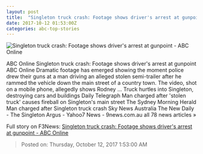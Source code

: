 ```yaml
---
layout: post
title:  "Singleton truck crash: Footage shows driver's arrest at gunpoint - ABC Online"
date: 2017-10-12 01:53:00Z
categories: abc-top-stories
---
```


![Singleton truck crash: Footage shows driver's arrest at gunpoint - ABC Online](http://www.abc.net.au/news/image/9038462-1x1-700x700.png)

ABC Online Singleton truck crash: Footage shows driver's arrest at gunpoint ABC Online Dramatic footage has emerged showing the moment police drew their guns at a man driving an alleged stolen semi-trailer after he rammed the vehicle down the main street of a country town. The video, shot on a mobile phone, allegedly shows Rodney ... Truck hurtles into Singleton, destroying cars and buildings Daily Telegraph Man charged after 'stolen truck' causes fireball on Singleton's main street The Sydney Morning Herald Man charged after Singleton truck crash Sky News Australia The New Daily - The Singleton Argus - Yahoo7 News - 9news.com.au all 78 news articles »


Full story on F3News: [Singleton truck crash: Footage shows driver's arrest at gunpoint - ABC Online](http://www.f3nws.com/n/NsgzUB)

> Posted on: Thursday, October 12, 2017 1:53:00 AM
